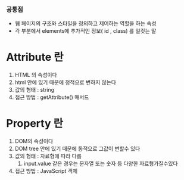 ### 공통점

- 웹 페이지의 구조와 스타일을 정의하고 제어하는 역할을 하는 속성
- 각 부분에서 elements에 추가적인 정보( id , class) 를 일컷는 말

# Attribute 란

1. HTML 의 속성이다
2. html 안에 있기 때문에 정적으로 변하지 않는다
3. 값의 형태 : string
4. 접근 방법 : getAttribute() 매서드

# Property 란

1. DOM의 속성이다
2. DOM tree 안에 있기 때문에 동적으로 그값이 변할수 있다
3. 값의 형태 : 자료형에 따라 다름
   1. input.value 같은 경우는 문자열 또는 숫자 등 다양한 자료형가질수있다
4. 접근 방법 : JavaScript 객체
